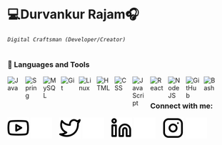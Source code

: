 # 💻Durvankur Rajam🎧

*`Digital Craftsman (Developer/Creator)`*

#
### 🧰 Languages and Tools

<img align="left" alt="Java" width="30px" style="padding-right:10px;" src="https://cdn.jsdelivr.net/gh/devicons/devicon/icons/java/java-original.svg"/>
<img align="left" alt="Spring" width="30px" style="padding-right:10px;" src="https://cdn.jsdelivr.net/gh/devicons/devicon/icons/spring/spring-original.svg" />
<img align="left" alt="MySQL" width="30px" style="padding-right:10px;" src="https://cdn.jsdelivr.net/gh/devicons/devicon/icons/mysql/mysql-original.svg"/>
<img align="left" alt="Git" width="30px" style="padding-right:10px;" src="https://cdn.jsdelivr.net/gh/devicons/devicon/icons/git/git-original.svg" />
<img align="left" alt="Linux" width="30px" style="padding-right:10px;" src="https://cdn.jsdelivr.net/gh/devicons/devicon/icons/linux/linux-original.svg" />
<img align="left" alt="HTML" width="30px" style="padding-right:10px;" src="https://cdn.jsdelivr.net/gh/devicons/devicon/icons/html5/html5-plain.svg" />
<img align="left" alt="CSS" width="30px" style="padding-right:10px;" src="https://cdn.jsdelivr.net/gh/devicons/devicon/icons/css3/css3-plain.svg" />
<img align="left" alt="JavaScript" width="30px" style="padding-right:10px;" src="https://cdn.jsdelivr.net/gh/devicons/devicon/icons/javascript/javascript-plain.svg" />
<img align="left" alt="React" width="30px" style="padding-right:10px;" src="https://cdn.jsdelivr.net/gh/devicons/devicon/icons/react/react-original.svg" />
<img align="left" alt="NodeJS" width="30px" style="padding-right:10px;" src="https://cdn.jsdelivr.net/gh/devicons/devicon/icons/nodejs/nodejs-original.svg" />
<img align="left" alt="GitHub" width="30px" style="padding-right:10px;" src="https://cdn.jsdelivr.net/gh/devicons/devicon/icons/github/github-original.svg" />
<img align="left" alt="Bash" width="30px" style="padding-right:10px;" src="https://cdn.jsdelivr.net/gh/devicons/devicon/icons/bash/bash-original.svg" />
<br />

#
### Connect with me:

[![YouTube](./img/youtube-light.svg)](https://www.youtube.com/@durvax2340#gh-light-mode-only)
[![YouTube](./img/youtube-dark.svg)](https://www.youtube.com/@durvax2340#gh-dark-mode-only)
&nbsp;&nbsp;
[![Twitter](./img/twitter-light.svg)](https://x.com/Durvankurrr#gh-light-mode-only)
[![Twitter](./img/twitter-dark.svg)](https://x.com/Durvankurrr#gh-dark-mode-only)
&nbsp;&nbsp;
[![LinkedIn](./img/linkedin-light.svg)](https://www.linkedin.com/in/durvankur-rajam/#gh-light-mode-only)
[![LinkedIn](./img/linkedin-dark.svg)](https://www.linkedin.com/in/durvankur-rajam/#gh-dark-mode-only)
&nbsp;&nbsp;
[![Instagram](./img/instagram-light.svg)](https://www.instagram.com/durvankurrr/#gh-light-mode-only)
[![Instagram](./img/instagram-dark.svg)](https://www.instagram.com/durvankurrr/#gh-dark-mode-only)
&nbsp;&nbsp;







       
          
